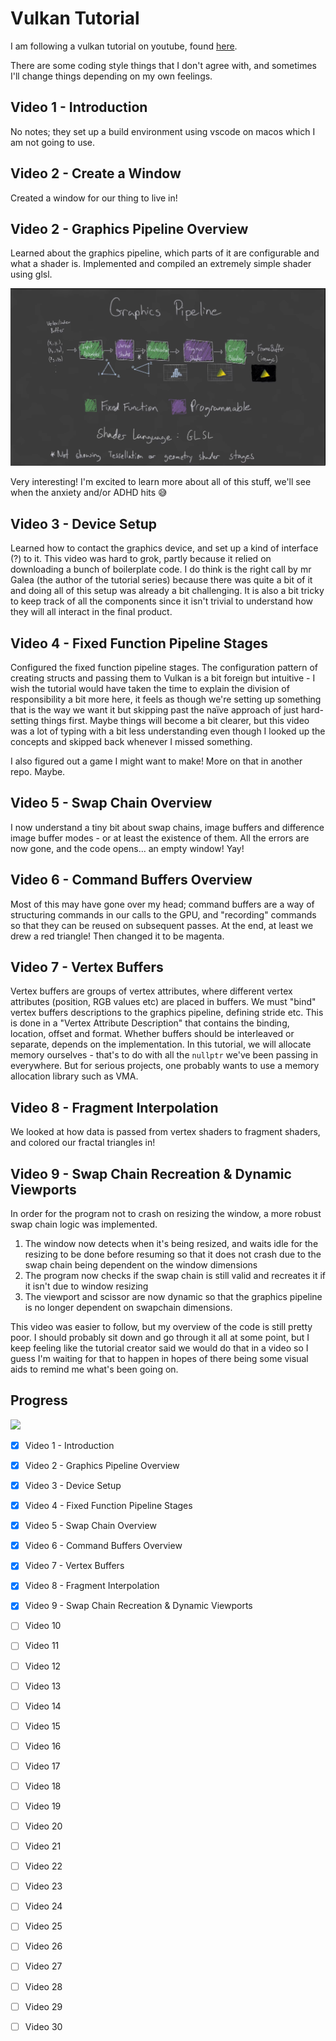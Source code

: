 # Vulkan Tutorial
I am following a vulkan tutorial on youtube, found [here](https://www.youtube.com/watch?v=lr93-_cC8v4&list=PL8327DO66nu9qYVKLDmdLW_84-yE4auCR&index=2).

There are some coding style things that I don't agree with, and sometimes I'll change things depending on my own feelings.

## Video 1 - Introduction 
No notes; they set up a build environment using vscode on macos which I am not going to use.

## Video 2 - Create a Window
Created a window for our thing to live in!

## Video 2 - Graphics Pipeline Overview
Learned about the graphics pipeline, which parts of it are configurable and what a shader is. Implemented and compiled an extremely simple shader using glsl.

![Screendump from youtube showing an outline of a graphics pipeline](assets/readme/pipeline.png)

Very interesting! I'm excited to learn more about all of this stuff, we'll see when the anxiety and/or ADHD hits 😅

## Video 3 - Device Setup
Learned how to contact the graphics device, and set up a kind of interface (?) to it. This video was hard to grok, partly because it relied on downloading a bunch of boilerplate code. I do think is the right call by mr Galea (the author of the tutorial series) because there was quite a bit of it and doing all of this setup was already a bit challenging. It is also a bit tricky to keep track of all the components since it isn't trivial to understand how they will all interact in the final product.

## Video 4 - Fixed Function Pipeline Stages
Configured the fixed function pipeline stages. The configuration pattern of creating structs and passing them to Vulkan is a bit foreign but intuitive - I wish the tutorial would have taken the time to explain the division of responsibility a bit more here, it feels as though we're setting up something that is the way we want it but skipping past the naïve approach of just hard-setting things first. Maybe things will become a bit clearer, but this video was a lot of typing with a bit less understanding even though I looked up the concepts and skipped back whenever I missed something.

I also figured out a game I might want to make! More on that in another repo. Maybe.

## Video 5 - Swap Chain Overview
I now understand a tiny bit about swap chains, image buffers and difference image buffer modes - or at least the existence of them. All the errors are now gone, and the code opens... an empty window! Yay!

## Video 6 - Command Buffers Overview
Most of this may have gone over my head; command buffers are a way of structuring commands in our calls to the GPU, and "recording" commands so that they can be reused on subsequent passes. At the end, at least we drew a red triangle! Then changed it to be magenta.

## Video 7 - Vertex Buffers
Vertex buffers are groups of vertex attributes, where different vertex attributes (position, RGB values etc) are placed in buffers. We must "bind" vertex buffers descriptions to the graphics pipeline, defining stride etc. This is done in a "Vertex Attribute Description" that contains the binding, location, offset and format. Whether buffers should be interleaved or separate, depends on the implementation.
In this tutorial, we will allocate memory ourselves - that's to do with all the `nullptr` we've been passing in everywhere. But for serious projects, one probably wants to use a memory allocation library such as VMA.

## Video 8 - Fragment Interpolation
We looked at how data is passed from vertex shaders to fragment shaders, and colored our fractal triangles in!

## Video 9 - Swap Chain Recreation & Dynamic Viewports
In order for the program not to crash on resizing the window, a more robust swap chain logic was implemented.
1. The window now detects when it's being resized, and waits idle for the resizing to be done before resuming so that it does not crash due to the swap chain being dependent on the window dimensions
2. The program now checks if the swap chain is still valid and recreates it if it isn't due to window resizing
3. The viewport and scissor are now dynamic so that the graphics pipeline is no longer dependent on swapchain dimensions.

This video was easier to follow, but my overview of the code is still pretty poor. I should probably sit down and go through it all at some point, but I keep feeling like the tutorial creator said we would do that in a video so I guess I'm waiting for that to happen in hopes of there being some visual aids to remind me what's been going on.

## Progress

![](https://geps.dev/progress/30)

- [x] Video 1 - Introduction
- [x] Video 2 - Graphics Pipeline Overview
- [x] Video 3 - Device Setup
- [x] Video 4 - Fixed Function Pipeline Stages
- [x] Video 5 - Swap Chain Overview
- [x] Video 6 - Command Buffers Overview
- [x] Video 7 - Vertex Buffers
- [x] Video 8 - Fragment Interpolation
- [x] Video 9 - Swap Chain Recreation & Dynamic Viewports
- [ ] Video 10
- [ ] Video 11
- [ ] Video 12
- [ ] Video 13
- [ ] Video 14
- [ ] Video 15
- [ ] Video 16
- [ ] Video 17
- [ ] Video 18
- [ ] Video 19
- [ ] Video 20
- [ ] Video 21
- [ ] Video 22
- [ ] Video 23
- [ ] Video 24
- [ ] Video 25
- [ ] Video 26
- [ ] Video 27
- [ ] Video 28
- [ ] Video 29
- [ ] Video 30

